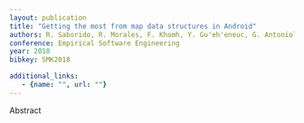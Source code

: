 ```yaml
---
layout: publication
title: "Getting the most from map data structures in Android"
authors: R. Saborido, R. Morales, F. Khomh, Y. Gu'eh'eneuc, G. Antoniol
conference: Empirical Software Engineering
year: 2018
bibkey: SMK2018

additional_links:
   - {name: "", url: ""}
---
```

Abstract
